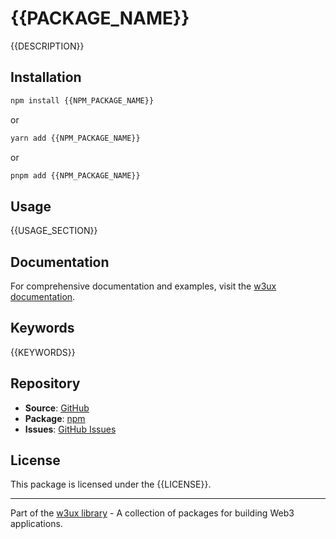 # {{PACKAGE_NAME}}

{{DESCRIPTION}}

## Installation

```bash
npm install {{NPM_PACKAGE_NAME}}
```

or

```bash
yarn add {{NPM_PACKAGE_NAME}}
```

or

```bash
pnpm add {{NPM_PACKAGE_NAME}}
```

## Usage

{{USAGE_SECTION}}

## Documentation

For comprehensive documentation and examples, visit the [w3ux documentation]({{HOMEPAGE_URL}}).

## Keywords

{{KEYWORDS}}

## Repository

- **Source**: [GitHub]({{REPOSITORY_URL}})
- **Package**: [npm]({{NPM_URL}})
- **Issues**: [GitHub Issues]({{BUGS_URL}})

## License

This package is licensed under the {{LICENSE}}.

---

Part of the [w3ux library](https://github.com/w3ux/w3ux-library) - A collection of packages for building Web3 applications.